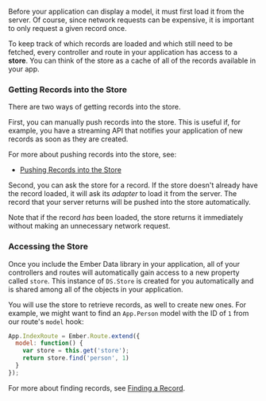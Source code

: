 Before your application can display a model, it must first load it from
the server. Of course, since network requests can be expensive, it is
important to only request a given record once. 

To keep track of which records are loaded and which still need to be
fetched, every controller and route in your application has access to a
**store**. You can think of the store as a cache of all of the records
available in your app.

### Getting Records into the Store

There are two ways of getting records into the store.

First, you can manually push records into the store. This is useful if,
for example, you have a streaming API that notifies your application of
new records as soon as they are created.

For more about pushing records into the store, see:

* [Pushing Records into the
  Store](/guides/models/pushing-records-into-the-store)

Second, you can ask the store for a record. If the store doesn't already
have the record loaded, it will ask its _adapter_ to load it from the
server. The record that your server returns will be pushed into the
store automatically.

Note that if the record _has_ been loaded, the store returns it
immediately without making an unnecessary network request.

### Accessing the Store

Once you include the Ember Data library in your application, all of your
controllers and routes will automatically gain access to a new property
called `store`. This instance of `DS.Store` is created for you
automatically and is shared among all of the objects in your
application.

You will use the store to retrieve records, as well to create new ones.
For example, we might want to find an `App.Person` model with the ID of
`1` from our route's `model` hook:

```js
App.IndexRoute = Ember.Route.extend({
  model: function() {
    var store = this.get('store');
    return store.find('person', 1)
  }
});
```

For more about finding records, see [Finding a
Record](/guides/models/finding-a-record).

